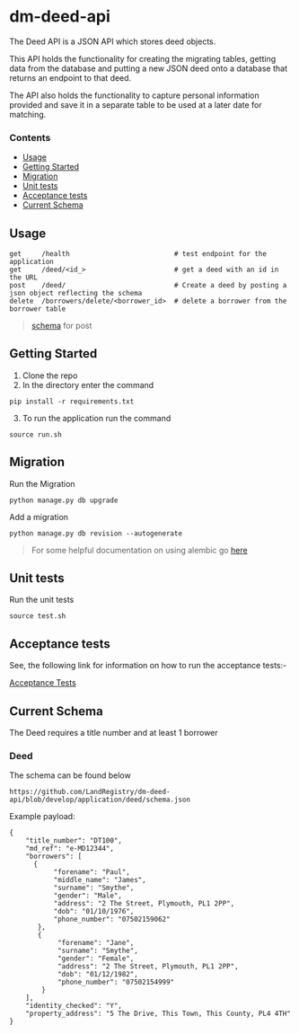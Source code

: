 # dm-deed-api

The Deed API is a JSON API which stores deed objects.

This API holds the functionality for creating the migrating tables, getting data
from the database and putting a new JSON deed onto a database that returns an endpoint to that deed.

The API also holds the functionality to capture personal information provided and save it in a
separate table to be used at a later date for matching.

### Contents

- [Usage](#usage)
- [Getting Started](#getting-started)
- [Migration](#migration)
- [Unit tests](#unit-tests)
- [Acceptance tests](#acceptance-tests)
- [Current Schema](#current-schema)

## Usage
```
get     /health                          # test endpoint for the application
get     /deed/<id_>                      # get a deed with an id in the URL
post    /deed/                           # Create a deed by posting a json object reflecting the schema
delete  /borrowers/delete/<borrower_id>  # delete a borrower from the borrower table

```
> [schema](#current-schema) for post

## Getting Started
1. Clone the repo
2. In the directory enter the command
```
pip install -r requirements.txt
```
3. To run the application run the command
```
source run.sh
```

## Migration

Run the Migration
```
python manage.py db upgrade
```

Add a migration

```
python manage.py db revision --autogenerate
```

> For some helpful documentation on using alembic go [here](alembic.md)

## Unit tests

Run the unit tests

```
source test.sh
```

## Acceptance tests

See, the following link for information on how to run the acceptance tests:-

[Acceptance Tests](https://github.com/LandRegistry/dm-acceptance-tests)

## Current Schema

The Deed requires a title number and at least 1 borrower

### Deed
The schema can be found below
```
https://github.com/LandRegistry/dm-deed-api/blob/develop/application/deed/schema.json
```
Example payload:
```
{
    "title_number": "DT100",
    "md_ref": "e-MD12344",
    "borrowers": [
      {
           "forename": "Paul",
           "middle_name": "James",
           "surname": "Smythe",
           "gender": "Male",
           "address": "2 The Street, Plymouth, PL1 2PP",
           "dob": "01/10/1976",
           "phone_number": "07502159062"
       },
       {
            "forename": "Jane",
            "surname": "Smythe",
            "gender": "Female",
            "address": "2 The Street, Plymouth, PL1 2PP",
            "dob": "01/12/1982",
            "phone_number": "07502154999"
        }
    ],
    "identity_checked": "Y",
    "property_address": "5 The Drive, This Town, This County, PL4 4TH"
}
```





